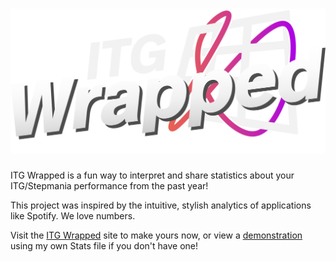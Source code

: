 # ![Logo](src/assets/logo.svg)

ITG Wrapped is a fun way to interpret and share statistics about your ITG/Stepmania performance from the past year!

This project was inspired by the intuitive, stylish analytics of applications like Spotify. We love numbers.

Visit the [ITG Wrapped](https://jaceitg.github.io/itgwrapped/) site to make yours now, or view a [demonstration](https://jaceitg.github.io/itgwrapped/#/demo) using my own Stats file if you don't have one!
